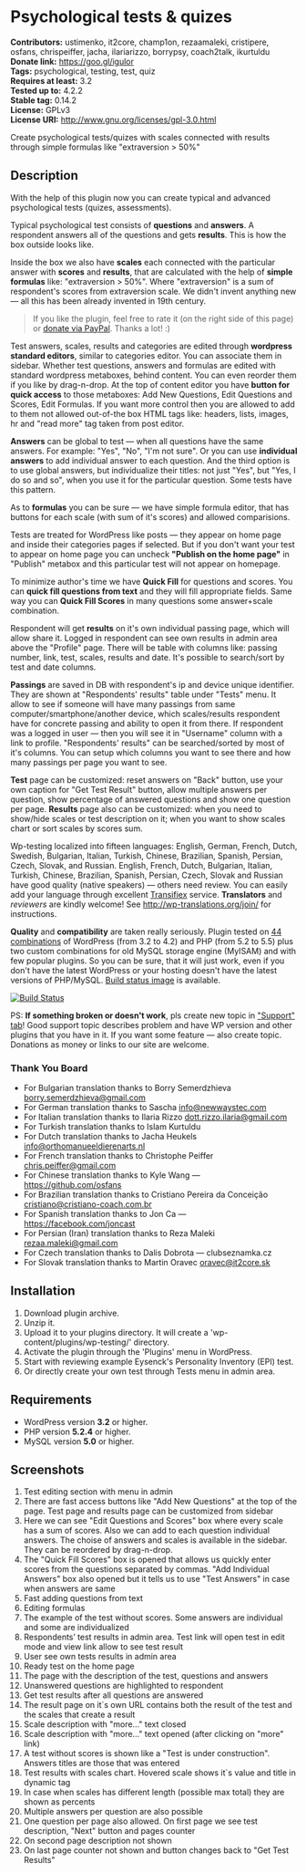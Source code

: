 # Psychological tests & quizes #

**Contributors:** ustimenko, it2core, champ1on, rezaamaleki, cristipere, osfans, chrispeiffer, jacha, ilariarizzo, borrypsy, coach2talk, ikurtuldu  
**Donate link:** https://goo.gl/igulor  
**Tags:** psychological, testing, test, quiz  
**Requires at least:** 3.2  
**Tested up to:** 4.2.2  
**Stable tag:** 0.14.2  
**License:** GPLv3  
**License URI:** http://www.gnu.org/licenses/gpl-3.0.html  

Create psychological tests/quizes with scales connected with results through simple formulas like "extraversion > 50%"

## Description ##

With the help of this plugin now you can create typical and advanced psychological tests (quizes, assessments).

Typical psychological test consists of **questions** and **answers**. A respondent answers all of the questions and gets **results**. This is how the box outside looks like.

Inside the box we also have **scales** each connected with the particular answer with **scores** and **results**, that are calculated with the help of **simple formulas** like: "extraversion > 50%". Where "extraversion" is a sum of respondent's scores from extraversion scale. We didn't invent anything new — all this has been already invented in 19th century.

> If you like the plugin, feel free to rate it (on the right side of this page) or [donate via PayPal](https://goo.gl/igulor). Thanks a lot! :)

Test answers, scales, results and categories are edited through **wordpress standard editors**, similar to categories editor. You can associate them in sidebar. Whether test questions, answers and formulas are edited with standard wordpress metaboxes, behind content. You can even reorder them if you like by drag-n-drop. At the top of content editor you have **button for quick access** to those metaboxes: Add New Questions, Edit Questions and Scores, Edit Formulas. If you want more control then you are allowed to add to them not allowed out-of-the box HTML tags like: headers, lists, images, hr and "read more" tag taken from post editor.

**Answers**  can be global to test — when all questions have the same answers. For example: "Yes", "No", "I'm not sure". Or you can use **individual answers** to add individual answer to each question. And the third option is to use global answers, but individualize their titles: not just "Yes", but "Yes, I do so and so", when you use it for the particular question. Some tests have this pattern.

As to **formulas** you can be sure — we have simple formula editor, that has buttons for each scale (with sum of it's scores) and allowed comparisions.

Tests are treated for WordPress like posts — they appear on home page and inside their categories pages if selected. But if you don't want your test to appear on home page you can uncheck **"Publish on the home page"** in "Publish" metabox and this particular test will not appear on homepage.

To minimize author's time we have **Quick Fill** for questions and scores. You can **quick fill questions from text** and they will fill appropriate fields. Same way you can **Quick Fill Scores** in many questions some answer+scale combination.

Respondent will get **results** on it's own individual passing page, which will allow share it. Logged in respondent can see own results in admin area above the "Profile" page. There will be table with columns like: passing number, link, test, scales, results and date. It's possible to search/sort by test and date columns.

**Passings** are saved in DB with respondent's ip and device unique identifier. They are shown at "Respondents' results" table under "Tests" menu. It allow to see if someone will have many passings from same computer/smartphone/another device, which scales/results respondent have for concrete passing and ability to open it from there. If respondent was a logged in user — then you will see it in "Username" column with a link to profile. "Respondents' results" can be searched/sorted by most of it's columns. You can setup which columns you want to see there and how many passings per page you want to see.

**Test** page can be customized: reset answers on "Back" button, use your own caption for "Get Test Result" button, allow multiple answers per question, show percentage of answered questions and show one question per page.
**Results** page also can be customized: when you need to show/hide scales or test description on it; when you want to show scales chart or sort scales by scores sum.

Wp-testing localized into fifteen languages: English, German, French, Dutch, Swedish, Bulgarian, Italian, Turkish, Chinese, Brazilian, Spanish, Persian, Czech, Slovak, and Russian. English, French, Dutch, Bulgarian, Italian, Turkish, Chinese, Brazilian, Spanish, Persian, Czech, Slovak and Russian have good quality (native speakers) — others need review. You can easily add your language through excellent [Transifiex](https://www.transifex.com/projects/p/wp-testing/) service. **Translators** and *reviewers* are kindly welcome! See http://wp-translations.org/join/ for instructions.

**Quality** and **compatibility** are taken really seriously. Plugin tested on [44 combinations](https://travis-ci.org/garex/wp-testing) of WordPress (from 3.2 to 4.2) and PHP (from 5.2 to 5.5) plus two custom combinations for old MySQL storage engine (MyISAM) and with few popular plugins. So you can be sure, that it will just work, even if you don't have  the latest WordPress or your hosting doesn't have the latest versions of PHP/MySQL. [Build status image](https://travis-ci.org/garex/wp-testing.svg?branch=develop) is available.

[![Build Status](https://travis-ci.org/garex/wp-testing.svg?branch=develop)](https://travis-ci.org/garex/wp-testing)

PS: **If something broken or doesn't work**, pls create new topic in ["Support" tab](https://wordpress.org/support/plugin/wp-testing)! Good support topic describes problem and have WP version and other plugins that you have in it. If you want some feature — also create topic. Donations as money or links to our site are welcome.

### Thank You Board ###

* For Bulgarian translation thanks to Borry Semerdzhieva <borry.semerdzhieva@gmail.com>
* For German translation thanks to Sascha <info@newwaystec.com>
* For Italian translation thanks to Ilaria Rizzo <dott.rizzo.ilaria@gmail.com>
* For Turkish translation thanks to Islam Kurtuldu
* For Dutch translation thanks to Jacha Heukels <info@orthomanueeldierenarts.nl>
* For French translation thanks to Christophe Peiffer <chris.peiffer@gmail.com>
* For Chinese translation thanks to Kyle Wang — https://github.com/osfans
* For Brazilian translation thanks to Cristiano Pereira da Conceição <cristiano@cristiano-coach.com.br>
* For Spanish translation thanks to Jon Ca — https://facebook.com/joncast
* For Persian (Iran) translation thanks to Reza Maleki <rezaa.maleki@gmail.com>
* For Czech translation thanks to Dalis Dobrota — clubseznamka.cz
* For Slovak translation thanks to Martin Oravec <oravec@it2core.sk>


## Installation ##

1. Download plugin archive.
1. Unzip it.
1. Upload it to your plugins directory. It will create a 'wp-content/plugins/wp-testing/' directory.
1. Activate the plugin through the 'Plugins' menu in WordPress.
1. Start with reviewing example Eysenck's Personality Inventory (EPI) test.
1. Or directly create your own test through Tests menu in admin area.

## Requirements ##

* WordPress version **3.2** or higher.
* PHP version **5.2.4** or higher.
* MySQL version **5.0** or higher.

## Screenshots ##

01. Test editing section with menu in admin
02. There are fast access buttons like "Add New Questions" at the top of the page. Test page and results page can be customized from sidebar
03. Here we can see "Edit Questions and Scores" box where every scale has a sum of scores. Also we can add to each question individual answers. The choise of answers and scales is available in the sidebar. They can be reordered by drag-n-drop.
04. The "Quick Fill Scores" box is opened that allows us quickly enter scores from the questions separated by commas. "Add Individual Answers" box also opened but it tells us to use "Test Answers" in case when answers are same
05. Fast adding questions from text
06. Editing formulas
07. The example of the test without scores. Some answers are individual and some are individualized
08. Respondents’ test results in admin area. Test link will open test in edit mode and view link allow to see test result
09. User see own tests results in admin area
10. Ready test on the home page
11. The page with the description of the test, questions and answers
12. Unanswered questions are highlighted to respondent
13. Get test results after all questions are answered
14. The result page on it`s own URL contains both the result of the test and the scales that create a result
15. Scale description with "more..." text closed
16. Scale description with "more..." text opened (after clicking on "more" link)
17. A test without scores is shown like a "Test is under construction". Answers titles are those that was entered
18. Test results with scales chart. Hovered scale shows it`s value and title in dynamic tag
19. In case when scales has different length (possible max total) they are shown as percents
20. Multiple answers per question are also possible
21. One question per page also allowed. On first page we see test description, "Next" button and pages counter
22. On second page description not shown
23. On last page counter not shown and button changes back to "Get Test Results"
